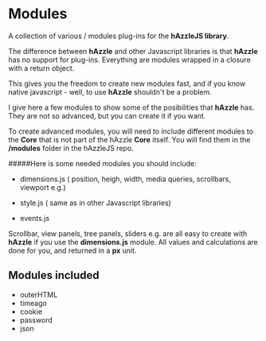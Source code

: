 Modules
=======

A collection of various / modules plug-ins for the **hAzzleJS library**.

The difference between **hAzzle** and other Javascript libraries is that **hAzzle** has no support for plug-ins. Everything are modules wrapped in a closure with a return object.

This gives you the freedom to create new modules fast, and if you know native javascript - well, to use **hAzzle** shouldn't be a problem.

I give here a few modules to show some of the posibilities that **hAzzle** has. They are not so advanced, but you can create it if you want.

To create advanced modules, you will need to include different modules to the **Core** that is not part of the hAzzle **Core** itself. You will find them in the **/modules** folder in the hAzzleJS repo.

#####Here is some needed modules you should include:

* dimensions.js ( position, heigh, width, media queries, scrollbars, viewport e.g.)

* style.js  ( same as in other Javascript libraries)
 
* events.js 

Scrollbar, view panels, tree panels, sliders e.g. are all easy to create with **hAzzle** if you use the **dimensions.js** module. All values and calculations are done for you, and returned in a **px** unit.

Modules included
----------------

* outerHTML
* timeago
* cookie
* password
* json

